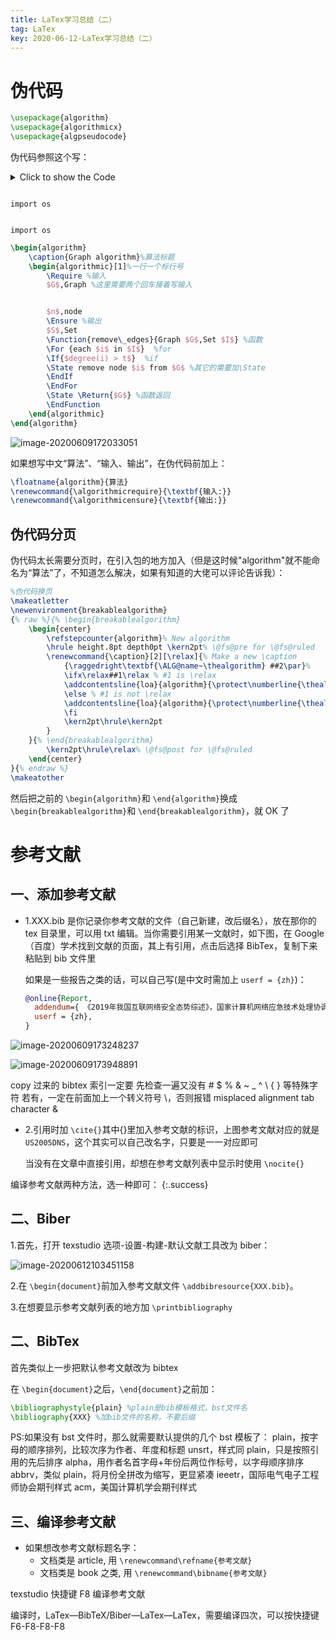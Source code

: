 ```yaml
---
title: LaTex学习总结（二）
tag: LaTex
key: 2020-06-12-LaTex学习总结（二）
---
```


# 伪代码

```latex
\usepackage{algorithm}
\usepackage{algorithmicx}
\usepackage{algpseudocode}
```

伪代码参照这个写：

<details><summary>Click to show the Code</summary>
<pre><code>
import os    
</code></pre>
</details>
<pre><code>
import os    
</code></pre>
<pre><code class='python'>
import os    
</code></pre>


```latex
\begin{algorithm}
	\caption{Graph algorithm}%算法标题
	\begin{algorithmic}[1]%一行一个标行号
		\Require %输入
		$G$,Graph %这里需要两个回车接着写输入


		$n$,node
		\Ensure %输出
		$S$,Set
		\Function{remove\_edges}{Graph $G$,Set $I$} %函数
		\For {each $i$ in $I$}  %for
		\If{$degree(i) > t$}  %if
		\State remove node $i$ from $G$ %其它的需要加\State
		\EndIf
		\EndFor
		\State \Return{$G$} %函数返回
		\EndFunction
	\end{algorithmic}
\end{algorithm}
```

![image-20200609172033051](https://xdo0.github.io/imgsrc/image-20200609172033051.png)

如果想写中文“算法”、“输入、输出”，在伪代码前加上：

```latex
\floatname{algorithm}{算法}
\renewcommand{\algorithmicrequire}{\textbf{输入:}}
\renewcommand{\algorithmicensure}{\textbf{输出:}}
```

## 伪代码分页

伪代码太长需要分页时，在引入包的地方加入（但是这时候"algorithm"就不能命名为“算法”了，不知道怎么解决，如果有知道的大佬可以评论告诉我）：

```latex
%伪代码换页
\makeatletter
\newenvironment{breakablealgorithm}
{% raw %}{% \begin{breakablealgorithm}
	\begin{center}
		\refstepcounter{algorithm}% New algorithm
		\hrule height.8pt depth0pt \kern2pt% \@fs@pre for \@fs@ruled
		\renewcommand{\caption}[2][\relax]{% Make a new \caption
			{\raggedright\textbf{\ALG@name~\thealgorithm} ##2\par}%
			\ifx\relax##1\relax % #1 is \relax
			\addcontentsline{loa}{algorithm}{\protect\numberline{\thealgorithm}##2}%
			\else % #1 is not \relax
			\addcontentsline{loa}{algorithm}{\protect\numberline{\thealgorithm}##1}%
			\fi
			\kern2pt\hrule\kern2pt
		}
	}{% \end{breakablealgorithm}
		\kern2pt\hrule\relax% \@fs@post for \@fs@ruled
	\end{center}
}{% endraw %}
\makeatother
```

然后把之前的 `\begin{algorithm}`和 `\end{algorithm}`换成 `\begin{breakablealgorithm}`和 `\end{breakablealgorithm}`，就 OK 了

# 参考文献

## 一、添加参考文献

- 1.XXX.bib 是你记录你参考文献的文件（自己新建，改后缀名），放在那你的 tex 目录里，可以用 txt 编辑。当你需要引用某一文献时，如下图，在 Google（百度）学术找到文献的页面，其上有引用，点击后选择 BibTex，复制下来粘贴到 bib 文件里

  如果是一些报告之类的话，可以自己写(是中文时需加上 `userf = {zh}`)：

  ```bib
  @online{Report,
    addendum={ 《2019年我国互联网络安全态势综述》，国家计算机网络应急技术处理协调中心，2020年4月发布 },
    userf = {zh},
  }
  ```

![image-20200609173248237](https://xdo0.github.io/imgsrc/image-20200609173248237.png)

![image-20200609173948891](https://xdo0.github.io/imgsrc/image-20200609173948891.png)

copy 过来的 bibtex 索引一定要 先检查一遍又没有 # $ % & ~ \_ ^ \ { } 等特殊字符 若有，一定在前面加上一个转义符号 \，否则报错 misplaced alignment tab character &

- 2.引用时加 `\cite{}`其中{}里加入参考文献的标识，上图参考文献对应的就是 `US2005DNS`，这个其实可以自己改名字，只要是一一对应即可

  当没有在文章中直接引用，却想在参考文献列表中显示时使用 `\nocite{}`

编译参考文献两种方法，选一种即可：
{:.success}

## 二、Biber

1.首先，打开 texstudio 选项-设置-构建-默认文献工具改为 biber：

![image-20200612103451158](https://xdo0.github.io/imgsrc/image-20200612103451158.png)

2.在 `\begin{document}`前加入参考文献文件 `\addbibresource{XXX.bib}`。

3.在想要显示参考文献列表的地方加 `\printbibliography`

## 二、BibTex

首先类似上一步把默认参考文献改为 bibtex

在 `\begin{document}`之后，`\end{document}`之前加：

```latex
\bibliographystyle{plain} %plain是bib模板格式，bst文件名
\bibliography{XXX} %加bib文件的名称，不要后缀
```

PS:如果没有 bst 文件时，那么就需要默认提供的几个 bst 模板了：
plain，按字母的顺序排列，比较次序为作者、年度和标题
unsrt，样式同 plain，只是按照引用的先后排序
alpha，用作者名首字母+年份后两位作标号，以字母顺序排序
abbrv，类似 plain，将月份全拼改为缩写，更显紧凑
ieeetr，国际电气电子工程师协会期刊样式
acm，美国计算机学会期刊样式

## 三、编译参考文献

- 如果想改参考文献标题名字：
  - 文档类是 article, 用 `\renewcommand\refname{参考文献}`
  - 文档类是 book 之类, 用 `\renewcommand\bibname{参考文献}`

texstudio 快捷键 F8 编译参考文献

编译时，LaTex—BibTeX/Biber—LaTex—LaTex，需要编译四次，可以按快捷键 F6-F8-F8-F8
